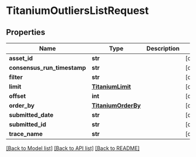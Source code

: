 # TitaniumOutliersListRequest


## Properties
Name | Type | Description | Notes
------------ | ------------- | ------------- | -------------
**asset_id** | **str** |  | [optional] 
**consensus_run_timestamp** | **str** |  | [optional] 
**filter** | **str** |  | [optional] 
**limit** | [**TitaniumLimit**](TitaniumLimit.md) |  | [optional] 
**offset** | **int** |  | [optional] 
**order_by** | [**TitaniumOrderBy**](TitaniumOrderBy.md) |  | [optional] 
**submitted_date** | **str** |  | [optional] 
**submitted_id** | **str** |  | [optional] 
**trace_name** | **str** |  | [optional] 

[[Back to Model list]](../README.md#documentation-for-models) [[Back to API list]](../README.md#documentation-for-api-endpoints) [[Back to README]](../README.md)


